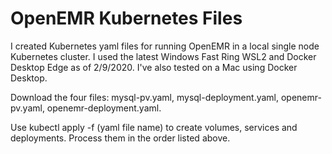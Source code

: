# OpenEMR Kubernetes Files

I created Kubernetes yaml files for running OpenEMR in a local single node Kubernetes cluster.  I used the latest Windows Fast Ring WSL2 and Docker Desktop Edge as of 2/9/2020.  I've also tested on a Mac using Docker Desktop.  

Download the four files: mysql-pv.yaml, mysql-deployment.yaml, openemr-pv.yaml, openemr-deployment.yaml.  

Use kubectl apply -f (yaml file name) to create volumes, services and deployments.  Process them in the order listed above.
